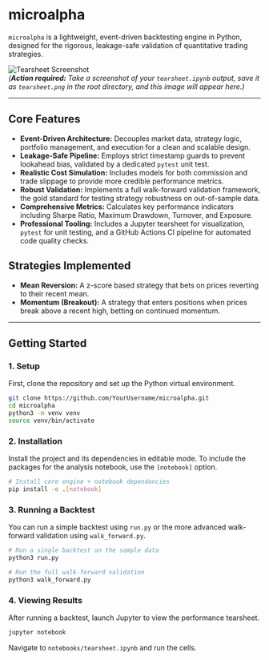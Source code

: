 # microalpha

`microalpha` is a lightweight, event-driven backtesting engine in Python, designed for the rigorous, leakage-safe validation of quantitative trading strategies.

![Tearsheet Screenshot](tearsheet.png)  
*(**Action required:** Take a screenshot of your `tearsheet.ipynb` output, save it as `tearsheet.png` in the root directory, and this image will appear here.)*

---

## Core Features

- **Event-Driven Architecture:** Decouples market data, strategy logic, portfolio management, and execution for a clean and scalable design.
- **Leakage-Safe Pipeline:** Employs strict timestamp guards to prevent lookahead bias, validated by a dedicated `pytest` unit test.
- **Realistic Cost Simulation:** Includes models for both commission and trade slippage to provide more credible performance metrics.
- **Robust Validation:** Implements a full walk-forward validation framework, the gold standard for testing strategy robustness on out-of-sample data.
- **Comprehensive Metrics:** Calculates key performance indicators including Sharpe Ratio, Maximum Drawdown, Turnover, and Exposure.
- **Professional Tooling:** Includes a Jupyter tearsheet for visualization, `pytest` for unit testing, and a GitHub Actions CI pipeline for automated code quality checks.

## Strategies Implemented

- **Mean Reversion:** A z-score based strategy that bets on prices reverting to their recent mean.
- **Momentum (Breakout):** A strategy that enters positions when prices break above a recent high, betting on continued momentum.

---

## Getting Started

### 1. Setup

First, clone the repository and set up the Python virtual environment.

```bash
git clone https://github.com/YourUsername/microalpha.git
cd microalpha
python3 -m venv venv
source venv/bin/activate
```

### 2. Installation

Install the project and its dependencies in editable mode. To include the packages for the analysis notebook, use the `[notebook]` option.

```bash
# Install core engine + notebook dependencies
pip install -e .[notebook]
```

### 3. Running a Backtest

You can run a simple backtest using `run.py` or the more advanced walk-forward validation using `walk_forward.py`.

```bash
# Run a single backtest on the sample data
python3 run.py

# Run the full walk-forward validation
python3 walk_forward.py
```

### 4. Viewing Results

After running a backtest, launch Jupyter to view the performance tearsheet.

```bash
jupyter notebook
```

Navigate to `notebooks/tearsheet.ipynb` and run the cells.


